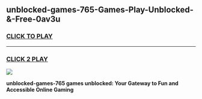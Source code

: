 
## unblocked-games-765-Games-Play-Unblocked-&-Free-0av3u
<h3>
<a href="https://premium76.site?title=unblocked-games-765&ref=24A">CLICK TO PLAY</a></h3>
<hr>

<h3>
<a href="https://premium76.site?title=unblocked-games-765&ref=24A">CLICK 2 PLAY</a>
  
</h3>

<a href="https://premium76.site?title=unblocked-games-765&ref=24A"><img src="https://clearcache.store/games.png"></a>


**unblocked-games-765 games unblocked: Your Gateway to Fun and Accessible Online Gaming**
